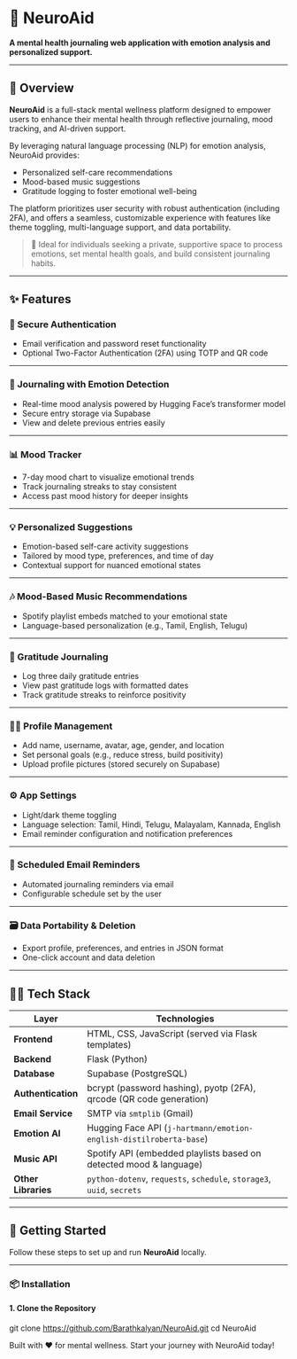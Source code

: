 # 🧠 **NeuroAid**

**A mental health journaling web application with emotion analysis and personalized support.**

---

## 🪷 **Overview**

**NeuroAid** is a full-stack mental wellness platform designed to empower users to enhance their mental health through reflective journaling, mood tracking, and AI-driven support.

By leveraging natural language processing (NLP) for emotion analysis, NeuroAid provides:
- Personalized self-care recommendations  
- Mood-based music suggestions  
- Gratitude logging to foster emotional well-being  

The platform prioritizes user security with robust authentication (including 2FA), and offers a seamless, customizable experience with features like theme toggling, multi-language support, and data portability.

> 🧘 Ideal for individuals seeking a private, supportive space to process emotions, set mental health goals, and build consistent journaling habits.

---

## ✨ **Features**

### 🔐 Secure Authentication
- Email verification and password reset functionality  
- Optional Two-Factor Authentication (2FA) using TOTP and QR code

---

### 📔 Journaling with Emotion Detection
- Real-time mood analysis powered by Hugging Face’s transformer model  
- Secure entry storage via Supabase  
- View and delete previous entries easily

---

### 📊 Mood Tracker
- 7-day mood chart to visualize emotional trends  
- Track journaling streaks to stay consistent  
- Access past mood history for deeper insights

---

### 💡 Personalized Suggestions
- Emotion-based self-care activity suggestions  
- Tailored by mood type, preferences, and time of day  
- Contextual support for nuanced emotional states

---

### 🎶 Mood-Based Music Recommendations
- Spotify playlist embeds matched to your emotional state  
- Language-based personalization (e.g., Tamil, English, Telugu)

---

### 🙏 Gratitude Journaling
- Log three daily gratitude entries  
- View past gratitude logs with formatted dates  
- Track gratitude streaks to reinforce positivity

---

### 🧑‍💻 Profile Management
- Add name, username, avatar, age, gender, and location  
- Set personal goals (e.g., reduce stress, build positivity)  
- Upload profile pictures (stored securely on Supabase)

---

### ⚙️ App Settings
- Light/dark theme toggling  
- Language selection: Tamil, Hindi, Telugu, Malayalam, Kannada, English  
- Email reminder configuration and notification preferences

---

### 📨 Scheduled Email Reminders
- Automated journaling reminders via email  
- Configurable schedule set by the user

---

### 🗃️ Data Portability & Deletion
- Export profile, preferences, and entries in JSON format  
- One-click account and data deletion

---

## 🧑‍💻 **Tech Stack**

| Layer             | Technologies                                                                 |
|------------------|-------------------------------------------------------------------------------|
| **Frontend**      | HTML, CSS, JavaScript (served via Flask templates)                           |
| **Backend**       | Flask (Python)                                                               |
| **Database**      | Supabase (PostgreSQL)                                                        |
| **Authentication**| bcrypt (password hashing), pyotp (2FA), qrcode (QR code generation)          |
| **Email Service** | SMTP via `smtplib` (Gmail)                                                   |
| **Emotion AI**    | Hugging Face API (`j-hartmann/emotion-english-distilroberta-base`)           |
| **Music API**     | Spotify API (embedded playlists based on detected mood & language)           |
| **Other Libraries**| `python-dotenv`, `requests`, `schedule`, `storage3`, `uuid`, `secrets`     |

---

## 🚀 **Getting Started**

Follow these steps to set up and run **NeuroAid** locally.

---

### 📦 Installation

#### 1. Clone the Repository


git clone https://github.com/Barathkalyan/NeuroAid.git
cd NeuroAid




Built with ❤️ for mental wellness. Start your journey with NeuroAid today!
